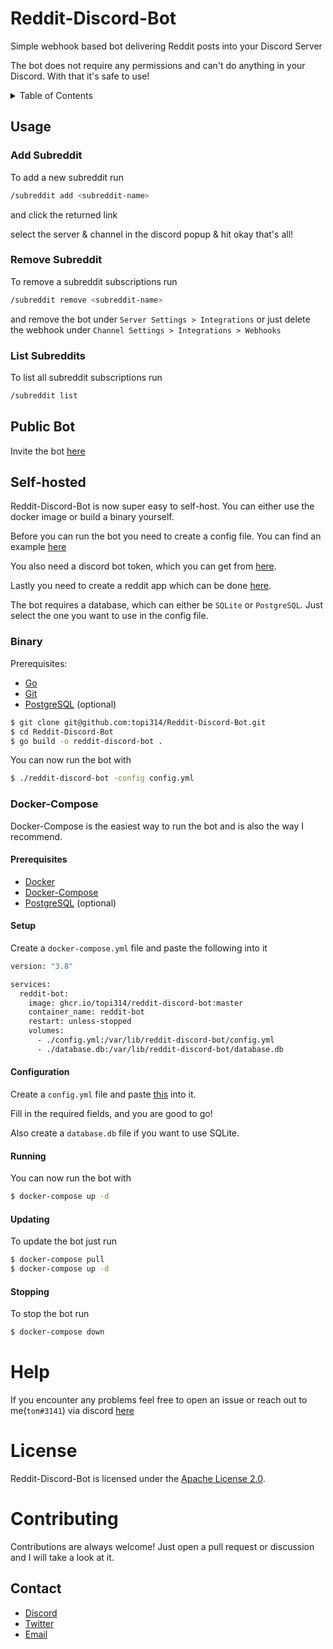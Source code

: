 # Reddit-Discord-Bot

Simple webhook based bot delivering Reddit posts into your Discord Server

The bot does not require any permissions and can't do anything in your Discord. With that it's safe to use!

<details>
<summary>Table of Contents</summary>

- [Usage](#usage)
	- [Add Subreddit](#add-subreddit)
	- [Remove Subreddit](#remove-subreddit)
	- [List Subreddits](#list-subreddits)
- [Public Bot](#public-bot)
- [Self-hosted](#self-hosted)
	- [Binary](#binary)
	- [Docker-Compose](#docker-compose)
- [Help](#help)
- [License](#license)
- [Contributing](#contributing)
- [Contact](#contact)

</details>

## Usage

### Add Subreddit

To add a new subreddit run

```bash
/subreddit add <subreddit-name>
```

and click the returned link

select the server & channel in the discord popup & hit okay that's all!

### Remove Subreddit

To remove a subreddit subscriptions run

```bash
/subreddit remove <subreddit-name>
```

and remove the bot under `Server Settings > Integrations` or just delete the webhook under `Channel Settings > Integrations > Webhooks`

### List Subreddits

To list all subreddit subscriptions run

```bash
/subreddit list
```

## Public Bot

Invite the bot [here](https://discord.com/oauth2/authorize?client_id=846396249241288796&scope=applications.commands)

## Self-hosted

Reddit-Discord-Bot is now super easy to self-host. You can either use the docker image or build a binary yourself.

Before you can run the bot you need to create a config file. You can find an example [here](/config.example.yml)

You also need a discord bot token, which you can get from [here](https://discord.com/developers/applications).

Lastly you need to create a reddit app which can be done [here](https://www.reddit.com/prefs/apps/).

The bot requires a database, which can either be `SQLite` or `PostgreSQL`. Just select the one you want to use in the config file.

### Binary

Prerequisites:

- [Go](https://golang.org/doc/install)
- [Git](https://git-scm.com/downloads)
- [PostgreSQL](https://www.postgresql.org/download/) (optional)

```bash
$ git clone git@github.com:topi314/Reddit-Discord-Bot.git
$ cd Reddit-Discord-Bot
$ go build -o reddit-discord-bot .
```

You can now run the bot with

```bash
$ ./reddit-discord-bot -config config.yml
```

### Docker-Compose

Docker-Compose is the easiest way to run the bot and is also the way I recommend.

#### Prerequisites

- [Docker](https://docs.docker.com/get-docker/)
- [Docker-Compose](https://docs.docker.com/compose/install/)
- [PostgreSQL](https://www.postgresql.org/download/) (optional)

#### Setup

Create a `docker-compose.yml` file and paste the following into it

```bash
version: "3.8"

services:
  reddit-bot:
    image: ghcr.io/topi314/reddit-discord-bot:master
    container_name: reddit-bot
    restart: unless-stopped
    volumes:
      - ./config.yml:/var/lib/reddit-discord-bot/config.yml
      - ./database.db:/var/lib/reddit-discord-bot/database.db
```

#### Configuration

Create a `config.yml` file and paste [this](/config.example.yml) into it.

Fill in the required fields, and you are good to go!

Also create a `database.db` file if you want to use SQLite.

#### Running

You can now run the bot with

```bash
$ docker-compose up -d
```

#### Updating

To update the bot just run

```bash
$ docker-compose pull
$ docker-compose up -d
```

#### Stopping

To stop the bot run

```bash
$ docker-compose down
```

# Help

If you encounter any problems feel free to open an issue or reach out to me(`toπ#3141`) via discord [here](https://discord.gg/RKM92xXu4Y)

# License

Reddit-Discord-Bot is licensed under the [Apache License 2.0](/LICENSE).

# Contributing

Contributions are always welcome! Just open a pull request or discussion and I will take a look at it.

## Contact

- [Discord](https://discord.gg/sD3ABd5)
- [Twitter](https://twitter.com/topi314)
- [Email](mailto:git@topi.wtf)